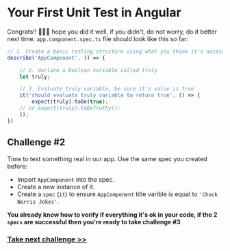 # Your First Unit Test in Angular

Congrats!! 🎉🎉🎉 hope you did it well, if you didn't, do not worry, do it better next time. `app.component.spec.ts` file should look like this so far: 

```js
// 1. Create a basic testing structure using what you think it's necesary
describe('AppComponent', () => {

	// 2. declare a boolean variable called truly 
	let truly;

	// 3. Evaluate truly variable, be sure it's value is true
	it('should evaluate truly variable to return true', () => {
		expect(truly).toBe(true);
    // or expect(truly).toBeTruthy();
	});
})
```

## Challenge #2

Time to test something real in our app. Use the same spec you created before:

- Import `AppComponent` into the spec.
- Create a new instance of it.
- Create a `spec` (`it`) to ensure `AppComponent` title varible is equal to `'Chuck Norris Jokes'`.

**You already know how to verify if everything it's ok in your code, if the 2 `specs` are successful then you're ready to take challenge #3**

### [Take next challenge >>](https://github.com/jevvilla/Workshop-ATesting/tree/3#your-first-unit-test-in-angular)
